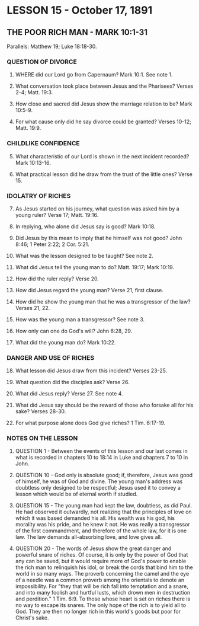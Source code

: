 # LESSON 15 - October 17, 1891

## THE POOR RICH MAN - MARK 10:1-31

Parallels: Matthew 19; Luke 18:18-30.

### QUESTION OF DIVORCE

1. WHERE did our Lord go from Capernaum? Mark 10:1. See note 1.

2. What conversation took place between Jesus and the Pharisees? Verses 2-4; Matt. 19:3.

3. How close and sacred did Jesus show the marriage relation to be? Mark 10:5-9.

4. For what cause only did he say divorce could be granted? Verses 10-12; Matt. 19:9.

### CHILDLIKE CONFIDENCE

5. What characteristic of our Lord is shown in the next incident recorded? Mark 10:13-16.

6. What practical lesson did he draw from the trust of the little ones? Verse 15.

### IDOLATRY OF RICHES

7. As Jesus started on his journey, what question was asked him by a young ruler? Verse 17; Matt. 19:16.

8. In replying, who alone did Jesus say is good? Mark 10:18.

9. Did Jesus by this mean to imply that he himself was not good? John 8:46; 1 Peter 2:22; 2 Cor. 5:21.

10. What was the lesson designed to be taught? See note 2.

11. What did Jesus tell the young man to do? Matt. 19:17; Mark 10:19.

12. How did the ruler reply? Verse 20.

13. How did Jesus regard the young man? Verse 21, first clause.

14. How did he show the young man that he was a transgressor of the law? Verses 21, 22.

15. How was the young man a transgressor? See note 3.

16. How only can one do God's will? John 6:28, 29.

17. What did the young man do? Mark 10:22.

### DANGER AND USE OF RICHES

18. What lesson did Jesus draw from this incident? Verses 23-25.

19. What question did the disciples ask? Verse 26.

20. What did Jesus reply? Verse 27. See note 4.

21. What did Jesus say should be the reward of those who forsake all for his sake? Verses 28-30.

22. For what purpose alone does God give riches? 1 Tim. 6:17-19.

### NOTES ON THE LESSON

1. QUESTION 1 - Between the events of this lesson and our last comes in what is recorded in chapters 10 to 18:14 in Luke and chapters 7 to 10 in John.

2. QUESTION 10 - God only is absolute good; if, therefore, Jesus was good of himself, he was of God and divine. The young man's address was doubtless only designed to be respectful; Jesus used it to convey a lesson which would be of eternal worth if studied.

3. QUESTION 15 - The young man had kept the law, doubtless, as did Paul. He had observed it outwardly, not realizing that the principles of love on which it was based demanded his all. His wealth was his god, his morality was his pride, and he knew it not. He was really a transgressor of the first commandment, and therefore of the whole law, for it is one law. The law demands all-absorbing love, and love gives all.

4. QUESTION 20 - The words of Jesus show the great danger and powerful snare of riches. Of course, it is only by the power of God that any can be saved, but it would require more of God's power to enable the rich man to relinquish his idol, or break the cords that bind him to the world in so many ways. The proverb concerning the camel and the eye of a needle was a common proverb among the orientals to denote an impossibility. For "they that will be rich fall into temptation and a snare, and into many foolish and hurtful lusts, which drown men in destruction and perdition." 1 Tim. 6:9. To those whose heart is set on riches there is no way to escape its snares. The only hope of the rich is to yield all to God. They are then no longer rich in this world's goods but poor for Christ's sake.